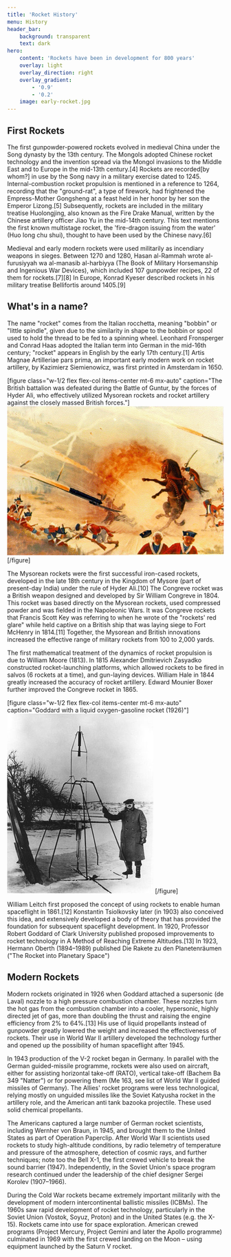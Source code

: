 ```yaml
---
title: 'Rocket History'
menu: History
header_bar:
    background: transparent
    text: dark
hero:
    content: 'Rockets have been in development for 800 years'
    overlay: light
    overlay_direction: right
    overlay_gradient:
        - '0.9'
        - '0.2'
    image: early-rocket.jpg
---
```


## First Rockets

The first gunpowder-powered rockets evolved in medieval China under the Song dynasty by the 13th century. The Mongols adopted Chinese rocket technology and the invention spread via the Mongol invasions to the Middle East and to Europe in the mid-13th century.[4] Rockets are recorded[by whom?] in use by the Song navy in a military exercise dated to 1245. Internal-combustion rocket propulsion is mentioned in a reference to 1264, recording that the "ground-rat", a type of firework, had frightened the Empress-Mother Gongsheng at a feast held in her honor by her son the Emperor Lizong.[5] Subsequently, rockets are included in the military treatise Huolongjing, also known as the Fire Drake Manual, written by the Chinese artillery officer Jiao Yu in the mid-14th century. This text mentions the first known multistage rocket, the 'fire-dragon issuing from the water' (Huo long chu shui), thought to have been used by the Chinese navy.[6]

Medieval and early modern rockets were used militarily as incendiary weapons in sieges. Between 1270 and 1280, Hasan al-Rammah wrote al-furusiyyah wa al-manasib al-harbiyya (The Book of Military Horsemanship and Ingenious War Devices), which included 107 gunpowder recipes, 22 of them for rockets.[7][8] In Europe, Konrad Kyeser described rockets in his military treatise Bellifortis around 1405.[9]

## What's in a name?

The name "rocket" comes from the Italian rocchetta, meaning "bobbin" or "little spindle", given due to the similarity in shape to the bobbin or spool used to hold the thread to be fed to a spinning wheel. Leonhard Fronsperger and Conrad Haas adopted the Italian term into German in the mid-16th century; "rocket" appears in English by the early 17th century.[1] Artis Magnae Artilleriae pars prima, an important early modern work on rocket artillery, by Kazimierz Siemienowicz, was first printed in Amsterdam in 1650.

[figure class="w-1/2 flex flex-col items-center mt-6 mx-auto" caption="The British battalion was defeated during the Battle of Guntur, by the forces of Hyder Ali, who effectively utilized Mysorean rockets and rocket artillery against the closely massed British forces."]
![Rocket Warfare](warfare.jpg?classes=rounded-md)
[/figure]

The Mysorean rockets were the first successful iron-cased rockets, developed in the late 18th century in the Kingdom of Mysore (part of present-day India) under the rule of Hyder Ali.[10] The Congreve rocket was a British weapon designed and developed by Sir William Congreve in 1804. This rocket was based directly on the Mysorean rockets, used compressed powder and was fielded in the Napoleonic Wars. It was Congreve rockets that Francis Scott Key was referring to when he wrote of the "rockets' red glare" while held captive on a British ship that was laying siege to Fort McHenry in 1814.[11] Together, the Mysorean and British innovations increased the effective range of military rockets from 100 to 2,000 yards.

The first mathematical treatment of the dynamics of rocket propulsion is due to William Moore (1813). In 1815 Alexander Dmitrievich Zasyadko constructed rocket-launching platforms, which allowed rockets to be fired in salvos (6 rockets at a time), and gun-laying devices. William Hale in 1844 greatly increased the accuracy of rocket artillery. Edward Mounier Boxer further improved the Congreve rocket in 1865.

[figure class="w-1/2 flex flex-col items-center mt-6 mx-auto" caption="Goddard with a liquid oxygen-gasoline rocket (1926)"]
![Goddard Rocket 1926](goddard.jpg?classes=rounded-md)
[/figure]

William Leitch first proposed the concept of using rockets to enable human spaceflight in 1861.[12] Konstantin Tsiolkovsky later (in 1903) also conceived this idea, and extensively developed a body of theory that has provided the foundation for subsequent spaceflight development. In 1920, Professor Robert Goddard of Clark University published proposed improvements to rocket technology in A Method of Reaching Extreme Altitudes.[13] In 1923, Hermann Oberth (1894–1989) published Die Rakete zu den Planetenräumen ("The Rocket into Planetary Space")

## Modern Rockets

Modern rockets originated in 1926 when Goddard attached a supersonic (de Laval) nozzle to a high pressure combustion chamber. These nozzles turn the hot gas from the combustion chamber into a cooler, hypersonic, highly directed jet of gas, more than doubling the thrust and raising the engine efficiency from 2% to 64%.[13] His use of liquid propellants instead of gunpowder greatly lowered the weight and increased the effectiveness of rockets. Their use in World War II artillery developed the technology further and opened up the possibility of human spaceflight after 1945.

In 1943 production of the V-2 rocket began in Germany. In parallel with the German guided-missile programme, rockets were also used on aircraft, either for assisting horizontal take-off (RATO), vertical take-off (Bachem Ba 349 "Natter") or for powering them (Me 163, see list of World War II guided missiles of Germany). The Allies' rocket programs were less technological, relying mostly on unguided missiles like the Soviet Katyusha rocket in the artillery role, and the American anti tank bazooka projectile. These used solid chemical propellants.

The Americans captured a large number of German rocket scientists, including Wernher von Braun, in 1945, and brought them to the United States as part of Operation Paperclip. After World War II scientists used rockets to study high-altitude conditions, by radio telemetry of temperature and pressure of the atmosphere, detection of cosmic rays, and further techniques; note too the Bell X-1, the first crewed vehicle to break the sound barrier (1947). Independently, in the Soviet Union's space program research continued under the leadership of the chief designer Sergei Korolev (1907–1966).

During the Cold War rockets became extremely important militarily with the development of modern intercontinental ballistic missiles (ICBMs). The 1960s saw rapid development of rocket technology, particularly in the Soviet Union (Vostok, Soyuz, Proton) and in the United States (e.g. the X-15). Rockets came into use for space exploration. American crewed programs (Project Mercury, Project Gemini and later the Apollo programme) culminated in 1969 with the first crewed landing on the Moon – using equipment launched by the Saturn V rocket.
